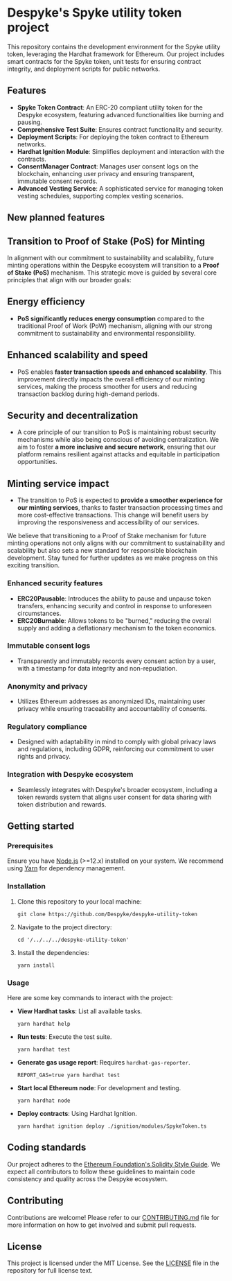 # Despyke's Spyke utility token project

 This repository contains the development environment for the Spyke utility token, leveraging the Hardhat framework for Ethereum. Our project includes smart contracts for the Spyke token, unit tests for ensuring contract integrity, and deployment scripts for public networks.

## Features

- **Spyke Token Contract**: An ERC-20 compliant utility token for the Despyke ecosystem, featuring advanced functionalities like burning and pausing.
- **Comprehensive Test Suite**: Ensures contract functionality and security.
- **Deployment Scripts**: For deploying the token contract to Ethereum networks.
- **Hardhat Ignition Module**: Simplifies deployment and interaction with the contracts.
- **ConsentManager Contract**: Manages user consent logs on the blockchain, enhancing user privacy and ensuring transparent, immutable consent records.
- **Advanced Vesting Service**: A sophisticated service for managing token vesting schedules, supporting complex vesting scenarios.

## New planned features

## Transition to Proof of Stake (PoS) for Minting

In alignment with our commitment to sustainability and scalability, future minting operations within the Despyke ecosystem will transition to a **Proof of Stake (PoS)** mechanism. This strategic move is guided by several core principles that align with our broader goals:

## Energy efficiency

- **PoS significantly reduces energy consumption** compared to the traditional Proof of Work (PoW) mechanism, aligning with our strong commitment to sustainability and environmental responsibility.

## Enhanced scalability and speed

- PoS enables **faster transaction speeds and enhanced scalability**. This improvement directly impacts the overall efficiency of our minting services, making the process smoother for users and reducing transaction backlog during high-demand periods.

## Security and decentralization

- A core principle of our transition to PoS is maintaining robust security mechanisms while also being conscious of avoiding centralization. We aim to foster **a more inclusive and secure network**, ensuring that our platform remains resilient against attacks and equitable in participation opportunities.

## Minting service impact

- The transition to PoS is expected to **provide a smoother experience for our minting services**, thanks to faster transaction processing times and more cost-effective transactions. This change will benefit users by improving the responsiveness and accessibility of our services.

We believe that transitioning to a Proof of Stake mechanism for future minting operations not only aligns with our commitment to sustainability and scalability but also sets a new standard for responsible blockchain development. Stay tuned for further updates as we make progress on this exciting transition.

### Enhanced security features

- **ERC20Pausable**: Introduces the ability to pause and unpause token transfers, enhancing security and control in response to unforeseen circumstances.
- **ERC20Burnable**: Allows tokens to be "burned," reducing the overall supply and adding a deflationary mechanism to the token economics.

### Immutable consent logs

- Transparently and immutably records every consent action by a user, with a timestamp for data integrity and non-repudiation.

### Anonymity and privacy

- Utilizes Ethereum addresses as anonymized IDs, maintaining user privacy while ensuring traceability and accountability of consents.

### Regulatory compliance

- Designed with adaptability in mind to comply with global privacy laws and regulations, including GDPR, reinforcing our commitment to user rights and privacy.

### Integration with Despyke ecosystem

- Seamlessly integrates with Despyke's broader ecosystem, including a token rewards system that aligns user consent for data sharing with token distribution and rewards.

## Getting started

### Prerequisites

Ensure you have [Node.js](https://nodejs.org/) (>=12.x) installed on your system. We recommend using [Yarn](https://yarnpkg.com/) for dependency management.

### Installation

1. Clone this repository to your local machine:

    ```shell
    git clone https://github.com/Despyke/despyke-utility-token
    ```

2. Navigate to the project directory:

    ```shell
    cd '/../../../despyke-utility-token'
    ```

3. Install the dependencies:

    ```shell
    yarn install
    ```

### Usage

Here are some key commands to interact with the project:

- **View Hardhat tasks**: List all available tasks.

    ```shell
    yarn hardhat help
    ```

- **Run tests**: Execute the test suite.

    ```shell
    yarn hardhat test
    ```

- **Generate gas usage report**: Requires `hardhat-gas-reporter`.

    ```shell
    REPORT_GAS=true yarn hardhat test
    ```

- **Start local Ethereum node**: For development and testing.

    ```shell
    yarn hardhat node
    ```

- **Deploy contracts**: Using Hardhat Ignition.

    ```shell
    yarn hardhat ignition deploy ./ignition/modules/SpykeToken.ts
    ```

## Coding standards

Our project adheres to the [Ethereum Foundation's Solidity Style Guide](https://docs.soliditylang.org/en/v0.8.11/style-guide.html). We expect all contributors to follow these guidelines to maintain code consistency and quality across the Despyke ecosystem.

## Contributing

Contributions are welcome! Please refer to our [CONTRIBUTING.md](CONTRIBUTING.md) file for more information on how to get involved and submit pull requests.

## License

This project is licensed under the MIT License. See the [LICENSE](LICENSE) file in the repository for full license text.
